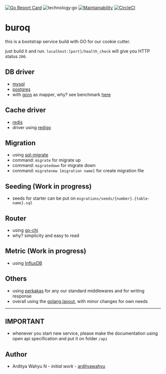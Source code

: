 [![Go Report Card](https://goreportcard.com/badge/github.com/kitabisa/buroq)](https://goreportcard.com/report/github.com/kitabisa/buroq)
![technology:go](https://img.shields.io/badge/technology-go-blue.svg)
[![Maintainability](https://api.codeclimate.com/v1/badges/b6e84c6b2bb2a819b198/maintainability)](https://codeclimate.com/github/kitabisa/buroq/maintainability)
[![CircleCI](https://circleci.com/gh/kitabisa/buroq.svg?style=svg)](https://circleci.com/gh/kitabisa/buroq)

# buroq

this is a bootstrap service build with GO for our cookie cutter.

just build it and run. `localhost:[port]/health_check` will give you HTTP status `200`.

## DB driver

* [mysql](https://github.com/go-sql-driver/mysql)
* [postgres](https://github.com/lib/pq)
* with [gorp](https://github.com/go-gorp/gorp) as mapper, why? see benchmark [here](https://github.com/volatiletech/sqlboiler/blob/master/README.md)

## Cache driver

* [redis](https://redis.io)
* driver using [redigo](https://github.com/gomodule/redigo)

## Migration

* using [sql-migrate](https://github.com/rubenv/sql-migrate)
* command: `migrate` for migrate up
* command: `migratedown` for migrate down
* command: `migratenew [migration name]` for create migration file

## Seeding (Work in progress)

* seeds for starter can be put on `migrations/seeds/{number}.{table-name}.sql`

## Router

* using [go-chi](https://github.com/go-chi/chi)
* why? simplicity and easy to read

## Metric (Work in progress)

* using [InfluxDB](https://www.influxdata.com)

## Others

* using [perkakas](https://github.com/kitabisa/perkakas) for any our standard middlewares and for writing response
* overall using the [golang layout](https://github.com/golang-standards/project-layout), with minor changes for own needs

---

## IMPORTANT

* whenever you start new service, please make the documentation using open api specification and put it on folder `/api`

## Author

* Arditya Wahyu N - *initial work* - [ardityawahyu](https://github.com/ardityawahyu)
